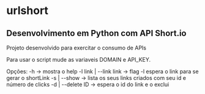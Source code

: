 <h1> urlshort </h1>

<h2> Desenvolvimento em Python com API Short.io </h2>

<p>
  Projeto desenvolvido para exercitar o consumo de APIs
  
  Para usar o script mude as variaveis DOMAIN e API_KEY.

  Opções: -h             -> mostra o help
  -l link | --link link  -> flag -l espera o link para se gerar o shortLink
  -s | --show            -> lista os seus links criados com seu id e número de clicks
  -d | --delete ID       -> espera o id do link e o exclui
</p>
